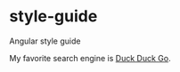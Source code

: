 # style-guide
Angular style guide

My favorite search engine is [Duck Duck Go](https://duckduckgo.com "The best search engine for privacy").
